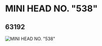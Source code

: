 # MINI HEAD NO. "538"
## 63192
![MINI HEAD NO. "538"](https://lc-www-live-s.legocdn.com/media/bricks/5/2/4528203.jpg)